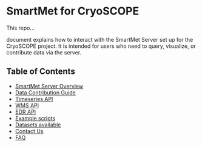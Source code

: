 # SmartMet for CryoSCOPE

This repo...

 document explains how to interact with the SmartMet Server set up for the CryoSCOPE project. It is intended for users who need to query, visualize, or contribute data via the server.


## Table of Contents

- [SmartMet Server Overview](docs/00_Overview.md)
- [Data Contribution Guide](docs/01_Data_Contribution.md)
- [Timeseries API](docs/02_Timeseries.md)
- [WMS API](docs/03_WMS.md)
- [EDR API](docs/04_EDR.md)
- [Example scripts](docs/05_Examples.md)
- [Datasets available](docs/06_Datasets.md)
- [Contact Us](docs/07_Contact.md)
- [FAQ](docs/08_FAQ.md)

